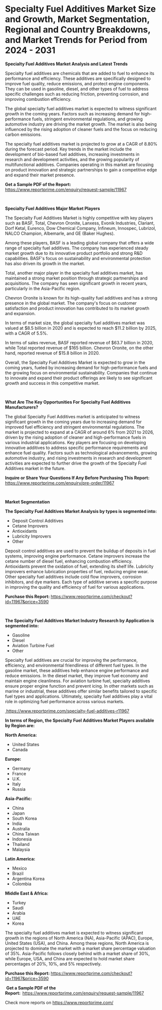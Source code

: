 <p><h1>Specialty Fuel Additives Market Size and Growth, Market Segmentation, Regional and Country Breakdowns, and Market Trends for Period from 2024 -  2031</h1></p><p><strong>Specialty Fuel Additives Market Analysis and Latest Trends</strong></p>
<p><p>Specialty fuel additives are chemicals that are added to fuel to enhance its performance and efficiency. These additives are specifically designed to improve fuel quality, reduce emissions, and protect engine components. They can be used in gasoline, diesel, and other types of fuel to address specific challenges such as reducing friction, preventing corrosion, and improving combustion efficiency.</p><p>The global specialty fuel additives market is expected to witness significant growth in the coming years. Factors such as increasing demand for high-performance fuels, stringent environmental regulations, and growing automotive industry are driving the market growth. The market is also being influenced by the rising adoption of cleaner fuels and the focus on reducing carbon emissions.</p><p>The specialty fuel additives market is projected to grow at a CAGR of 8.80% during the forecast period. Key trends in the market include the development of bio-based fuel additives, increasing investments in research and development activities, and the growing popularity of multifunctional additives. Companies operating in this market are focusing on product innovation and strategic partnerships to gain a competitive edge and expand their market presence.</p></p>
<p><strong>Get a Sample PDF of the Report:&nbsp;</strong> <a href="https://www.reportprime.com/enquiry/request-sample/11967">https://www.reportprime.com/enquiry/request-sample/11967</a></p>
<p>&nbsp;</p>
<p><strong>Specialty Fuel Additives Major Market Players</strong></p>
<p><p>The Specialty Fuel Additives Market is highly competitive with key players such as BASF, Total, Chevron Oronite, Lanxess, Evonik Industries, Clariant, Dorf Ketal, Eurenco, Dow Chemical Company, Infineum, Innospec, Lubrizol, NALCO Champion, Albemarle, and GE (Baker Hughes).</p><p>Among these players, BASF is a leading global company that offers a wide range of specialty fuel additives. The company has experienced steady market growth due to its innovative product portfolio and strong R&D capabilities. BASF's focus on sustainability and environmental protection has also driven its growth in the market.</p><p>Total, another major player in the specialty fuel additives market, has maintained a strong market position through strategic partnerships and acquisitions. The company has seen significant growth in recent years, particularly in the Asia-Pacific region.</p><p>Chevron Oronite is known for its high-quality fuel additives and has a strong presence in the global market. The company's focus on customer satisfaction and product innovation has contributed to its market growth and expansion.</p><p>In terms of market size, the global specialty fuel additives market was valued at $8.5 billion in 2020 and is expected to reach $11.2 billion by 2025, with a CAGR of 5.5%.</p><p>In terms of sales revenue, BASF reported revenue of $63.7 billion in 2020, while Total reported revenue of $165 billion. Chevron Oronite, on the other hand, reported revenue of $15.8 billion in 2020.</p><p>Overall, the Specialty Fuel Additives Market is expected to grow in the coming years, fueled by increasing demand for high-performance fuels and the growing focus on environmental sustainability. Companies that continue to innovate and expand their product offerings are likely to see significant growth and success in this competitive market.</p></p>
<p>&nbsp;</p>
<p><strong>What Are The Key Opportunities For Specialty Fuel Additives Manufacturers?</strong></p>
<p><p>The global Specialty Fuel Additives market is anticipated to witness significant growth in the coming years due to increasing demand for improved fuel efficiency and stringent environmental regulations. The market is projected to expand at a CAGR of around 6% from 2021 to 2026, driven by the rising adoption of cleaner and high-performance fuels in various industrial applications. Key players are focusing on developing innovative additives to address specific performance requirements and enhance fuel quality. Factors such as technological advancements, growing automotive industry, and rising investments in research and development activities are expected to further drive the growth of the Specialty Fuel Additives market in the future.</p></p>
<p><strong>Inquire or Share Your Questions If Any Before Purchasing This Report:</strong> <a href="https://www.reportprime.com/enquiry/pre-order/11967">https://www.reportprime.com/enquiry/pre-order/11967</a></p>
<p>&nbsp;</p>
<p><strong>Market Segmentation</strong></p>
<p><strong>The Specialty Fuel Additives Market Analysis by types is segmented into:</strong></p>
<p><ul><li>Deposit Control Additives</li><li>Cetane Improvers</li><li>Antioxidants</li><li>Lubricity Improvers</li><li>Other</li></ul></p>
<p><p>Deposit control additives are used to prevent the buildup of deposits in fuel systems, improving engine performance. Cetane improvers increase the cetane number of diesel fuel, enhancing combustion efficiency. Antioxidants prevent the oxidation of fuel, extending its shelf life. Lubricity improvers enhance lubrication properties of fuel, reducing engine wear. Other specialty fuel additives include cold flow improvers, corrosion inhibitors, and dye markers. Each type of additive serves a specific purpose in improving the quality and efficiency of fuel for various applications.</p></p>
<p><strong>Purchase this Report:&nbsp;</strong><a href="https://www.reportprime.com/checkout?id=11967&price=3590">https://www.reportprime.com/checkout?id=11967&price=3590</a></p>
<p>&nbsp;</p>
<p><strong>The Specialty Fuel Additives Market Industry Research by Application is segmented into:</strong></p>
<p><ul><li>Gasoline</li><li>Diesel</li><li>Aviation Turbine Fuel</li><li>Other</li></ul></p>
<p><p>Specialty fuel additives are crucial for improving the performance, efficiency, and environmental friendliness of different fuel types. In the gasoline market, these additives help enhance engine performance and reduce emissions. In the diesel market, they improve fuel economy and maintain engine cleanliness. For aviation turbine fuel, specialty additives ensure proper engine function and prevent icing. In other markets such as marine or industrial, these additives offer similar benefits tailored to specific fuel types and applications. Ultimately, specialty fuel additives play a vital role in optimizing fuel performance across various markets.</p></p>
<p><a href="https://www.reportprime.com/specialty-fuel-additives-r11967">&nbsp;https://www.reportprime.com/specialty-fuel-additives-r11967</a></p>
<p><strong>In terms of Region, the Specialty Fuel Additives Market Players available by Region are:</strong></p>
<p>
    <p> <strong> North America: </strong>
        <ul>
            <li>United States</li>
            <li>Canada</li>
        </ul>
        </p> 
    <p> <strong> Europe: </strong>
        <ul>
            <li>Germany</li>
            <li>France</li>
            <li>U.K.</li>
            <li>Italy</li>
            <li>Russia</li>
        </ul>
        </p> 
    <p> <strong> Asia-Pacific: </strong>
        <ul>
            <li>China</li>
            <li>Japan</li>
            <li>South Korea</li>
            <li>India</li>
            <li>Australia</li>
            <li>China Taiwan</li>
            <li>Indonesia</li>
            <li>Thailand</li>
            <li>Malaysia</li>
        </ul>
        </p> 
    <p> <strong> Latin America: </strong>
        <ul>
            <li>Mexico</li>
            <li>Brazil</li>
            <li>Argentina Korea</li>
            <li>Colombia</li>
        </ul>
        </p> 
    <p> <strong> Middle East & Africa: </strong>
        <ul>
            <li>Turkey</li>
            <li>Saudi</li>
            <li>Arabia</li>
            <li>UAE</li>
            <li>Korea</li>
        </ul>
    </p>
    </p>
<p><p>The specialty fuel additives market is expected to witness significant growth in the regions of North America (NA), Asia-Pacific (APAC), Europe, United States (USA), and China. Among these regions, North America is projected to dominate the market with a market share percentage valuation of 35%. Asia-Pacific follows closely behind with a market share of 30%, while Europe, USA, and China are expected to hold market share percentages of 20%, 10%, and 5% respectively.</p></p>
<p><strong>Purchase this Report: </strong><a href="https://www.reportprime.com/checkout?id=11967&price=3590">https://www.reportprime.com/checkout?id=11967&price=3590</a></p>
<p>&nbsp;<strong>Get a Sample PDF of the Report:&nbsp;&nbsp;</strong><a href="https://www.reportprime.com/enquiry/request-sample/11967">https://www.reportprime.com/enquiry/request-sample/11967</a></p>
<p><strong></strong></p>
<p>Check more reports on <a href="https://www.reportprime.com/">https://www.reportprime.com/</a></p>